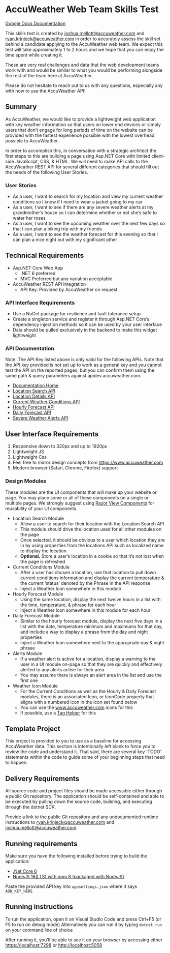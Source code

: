 # AccuWeather Web Team Skills Test

[Google Docs Documentation](https://docs.google.com/document/d/1NKpkFAdlGJFXmX-624tpQ3hrfXNQSt3njUEf9zJEFEg/edit?usp=sharing)

This skills test is created by joshua.mellott@accuweather.com and ryan.krinjeck@accuweather.com in order to accurately assess the skill set behind a candidate applying to the AccuWeather web team. We expect this test will take approximately 1 to 2 hours and we hope that you can enjoy the time spent while creating it.

These are very real challenges and data that the web development teams work with and would be similar to what you would be performing alongside the rest of the team here at AccuWeather.

Please do not hesitate to reach out to us with any questions, especially any with how to use the AccuWeather API!

## Summary

As AccuWeather, we would like to provide a lightweight web application with key weather information so that users on lower end devices or simply users that don’t engage for long periods of time on the website can be provided with the fastest experience possible with the lowest overhead possible to AccuWeather.

In order to accomplish this, in conversation with a strategic architect the first steps to this are building a page using Asp.NET Core with limited client-side JavaScript, CSS, & HTML. We will need to make API calls to the AccuWeather REST API for several different categories that should fill out the needs of the following User Stories.

### User Stories

* As a user, I want to search for my location and view my current weather conditions so I know if I need to wear a jacket going to my car
* As a user, I want to see if there are any severe weather alerts at my grandmother’s house so I can determine whether or not she’s safe to water her roses
* As a user, I want to see the upcoming weather over the next few days so that I can plan a biking trip with my friends
* As a user, I want to see the weather forecast for this evening so that I can plan a nice night out with my significant other

## Technical Requirements

* Asp.NET Core Web App
    * .NET 6 preferred
    * MVC Preferred but any variation acceptable
* AccuWeather REST API Integration
    * API Key: Provided by AccuWeather on request

### API Interface Requirements

* Use a NuGet package for resilience and fault tolerance setup
* Create a singleton service and register it through Asp.NET Core’s dependency injection methods so it can be used by your user interface
* Data should be pulled exclusively in the backend to make this widget lightweight

### API Documentation

Note: The API Key listed above is only valid for the following APIs. Note that the API key provided is not set up to work as a general key and you cannot test the API on the reported pages, but you can confirm them using the same path & query parameters against apidev.accuweather.com.

* [Documentation Home](https://developer.accuweather.com/)
* [Location Search API](https://developer.accuweather.com/accuweather-locations-api/apis/get/locations/v1/search)
* [Location Details API](https://developer.accuweather.com/accuweather-locations-api/apis/get/locations/v1/%7BlocationKey%7D)
* [Current Weather Conditions API](https://developer.accuweather.com/accuweather-current-conditions-api/apis/get/currentconditions/v1/%7BlocationKey%7D)
* [Hourly Forecast API](https://developer.accuweather.com/accuweather-forecast-api/apis/get/forecasts/v1/hourly/24hour/%7BlocationKey%7D)
* [Daily Forecast API](https://developer.accuweather.com/accuweather-forecast-api/apis/get/forecasts/v1/daily/5day/%7BlocationKey%7D)
* [Severe Weather Alerts API](https://developer.accuweather.com/accuweather-alerts-api/apis/get/alerts/v1/%7BlocationKey%7D)

## User Interface Requirements

1. Responsive down to 320px and up to 1920px
2. Lightweight JS
3. Lightweight Css
4. Feel free to mirror design concepts from https://www.accuweather.com
5. Modern browser (Safari, Chrome, Firefox) support

### Design Modules

These modules are the UI components that will make up your website or page. You may place some or all of these components on a single or multiple pages. We strongly suggest using [Razor View Components](https://docs.microsoft.com/en-us/aspnet/core/mvc/views/view-components?view=aspnetcore-6.0) for reusability of your UI components.

* Location Search Module
    * Allow a user to search for their location with the Location Search API
    * This module should drive the location used for all other modules on the page
    * Once selected, it should be obvious to a user which location they are in by using properties from the locations API such as localized name to display the location
    * **Optional.** Store a user’s location in a cookie so that it’s not lost when the page is refreshed
* Current Conditions Module
    * After a user has chosen a location, use that location to pull down current conditions information and display the current temperature & the current ‘status’ denoted by the Phrase in the API response
    * Inject a Weather Icon somewhere in this module
* Hourly Forecast Module
    * Using the same location, display the next twelve hours in a list with the time, temperature, & phrase for each hour
    * Inject a Weather Icon somewhere in this module for each hour
* Daily Forecast Module
    * Similar to the hourly forecast module, display the next five days in a list with the date, temperature minimum and maximums for that day, and include a way to display a phrase from the day and night properties
    * Inject a Weather Icon somewhere next to the appropriate day & night phrase
* Alerts Module
    * If a weather alert is active for a location, display a warning to the user in a UI module on-page so that they are quickly and effectively alerted to any alerts active for their area
    * You may assume there is always an alert area in the list and use the first one
* Weather Icon Module
    * For the Current Conditions as well as the Hourly & Daily Forecast modules, there is an associated Icon, or IconCode property that aligns with a numbered icon in the icon set found below
    * You can use the www.accuweather.com icons for this
    * If possible, use a [Tag Helper](https://docs.microsoft.com/en-us/aspnet/core/mvc/views/tag-helpers/authoring?view=aspnetcore-6.0) for this

## Template Project

This project is provided to you to use as a baseline for accessing AccuWeather data. This section is intentionally left blank to force you to review the code and understand it. That said, there are several key 'TODO' statements within the code to guide some of your beginning steps that need to happen.

## Delivery Requirements

All source code and project files should be made accessible either through a public Git repository. The application should be self-contained and able to be executed by pulling down the source code, building, and executing through the dotnet SDK.

Provide a link to the public Git repository and any undocumented runtime instructions to ryan.krinjeck@accuweather.com and joshua.mellott@accuweather.com.

## Running requirements

Make sure you have the following installed before trying to build the application:
* [.Net Core 6](https://dotnet.microsoft.com/en-us/download)
* [NodeJS 16(LTS) with npm 8 (packaged with NodeJS)](https://nodejs.org/en/download/)

Paste the provided API key into `appsettings.json` where it says `ADD_KEY_HERE`

## Running instructions

To run the application, open it on Visual Studio Code and press Ctrl+F5 (or F5 to run on debug mode)
Alternatively you can run it by typing `dotnet run` on your command line of choice

After running it, you'll be able to see it on your browser by accessing either [https://localhost:7298](https://localhost:7298) or [http://localhost:5058](http://localhost:5058)